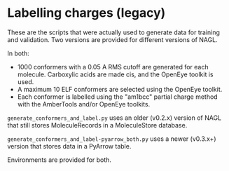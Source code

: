 # Labelling charges (legacy)

These are the scripts that were actually used to generate data for training and validation. Two versions are provided for different versions of NAGL.

In both:

* 1000 conformers with a 0.05 A RMS cutoff are generated for each molecule. Carboxylic acids are made cis, and the OpenEye toolkit is used.
* A maximum 10 ELF conformers are selected using the OpenEye toolkit.
* Each conformer is labelled using the "am1bcc" partial charge method with the AmberTools and/or OpenEye toolkits. 


``generate_conformers_and_label.py`` uses an older (v0.2.x) version of NAGL that still stores MoleculeRecords in a MoleculeStore database.

``generate_conformers_and_label-pyarrow_both.py`` uses a newer (v0.3.x+) version that stores data in a PyArrow table.

Environments are provided for both.